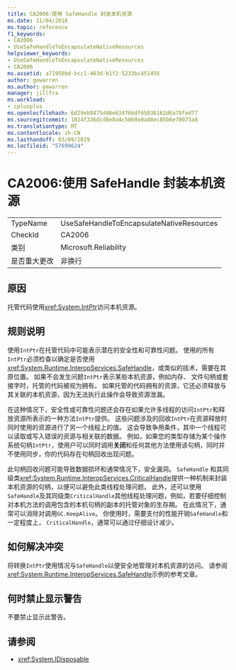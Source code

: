 ```yaml
---
title: CA2006:使用 SafeHandle 封装本机资源
ms.date: 11/04/2016
ms.topic: reference
f1_keywords:
- CA2006
- UseSafeHandleToEncapsulateNativeResources
helpviewer_keywords:
- UseSafeHandleToEncapsulateNativeResources
- CA2006
ms.assetid: a71950bd-bcc1-463d-b1f2-5233bc451456
author: gewarren
ms.author: gewarren
manager: jillfra
ms.workload:
- cplusplus
ms.openlocfilehash: 6d29eb9475d48e634766df65836162d6a79fed77
ms.sourcegitcommit: 1024f336dcd8e8a4c50b9a9ad8ec85b6e70073a8
ms.translationtype: MT
ms.contentlocale: zh-CN
ms.lasthandoff: 03/09/2019
ms.locfileid: "57699624"
---
```

# <a name="ca2006-use-safehandle-to-encapsulate-native-resources"></a>CA2006:使用 SafeHandle 封装本机资源

|||
|-|-|
|TypeName|UseSafeHandleToEncapsulateNativeResources|
|CheckId|CA2006|
|类别|Microsoft.Reliability|
|是否重大更改|非换行|

## <a name="cause"></a>原因

托管代码使用<xref:System.IntPtr>访问本机资源。

## <a name="rule-description"></a>规则说明

使用`IntPtr`在托管代码中可能表示潜在的安全性和可靠性问题。 使用的所有`IntPtr`必须检查以确定是否使用<xref:System.Runtime.InteropServices.SafeHandle>，或类似的技术，需要在其原位置。 如果不会发生问题`IntPtr`表示某些本机资源，例如内存、 文件句柄或套接字时，托管的代码被视为拥有。 如果托管的代码拥有的资源，它还必须释放与其关联的本机资源，因为无法执行此操作会导致资源泄漏。

在这种情况下，安全性或可靠性问题还会存在如果允许多线程的访问`IntPtr`和释放资源所表示的一种方法`IntPtr`提供。 这些问题涉及的回收`IntPtr`在资源释放时同时使用的资源进行了另一个线程上的值。 这会导致争用条件，其中一个线程可以读取或写入错误的资源与相关联的数据。 例如，如果您的类型存储为某个操作系统句柄`IntPtr`，使用户可以同时调用**关闭**和任何其他方法使用该句柄，同时并不使用同步，你的代码存在句柄回收出现问题。

此句柄回收问题可能导致数据损坏和通常情况下，安全漏洞。 `SafeHandle` 和其同级类<xref:System.Runtime.InteropServices.CriticalHandle>提供一种机制来封装本机资源的句柄，以便可以避免此类线程处理问题。 此外，还可以使用`SafeHandle`及其同级类`CriticalHandle`其他线程处理问题，例如，若要仔细控制对本机方法的调用包含的本机句柄的副本的托管对象的生存期。 在此情况下，通常可以消除对调用`GC.KeepAlive`。 你使用时，需要支付的性能开销`SafeHandle`和一定程度上， `CriticalHandle`，通常可以通过仔细设计减少。

## <a name="how-to-fix-violations"></a>如何解决冲突

将转换`IntPtr`使用情况与`SafeHandle`以便安全地管理对本机资源的访问。 请参阅<xref:System.Runtime.InteropServices.SafeHandle>示例的参考文章。

## <a name="when-to-suppress-warnings"></a>何时禁止显示警告

不要禁止显示此警告。

## <a name="see-also"></a>请参阅

- <xref:System.IDisposable>